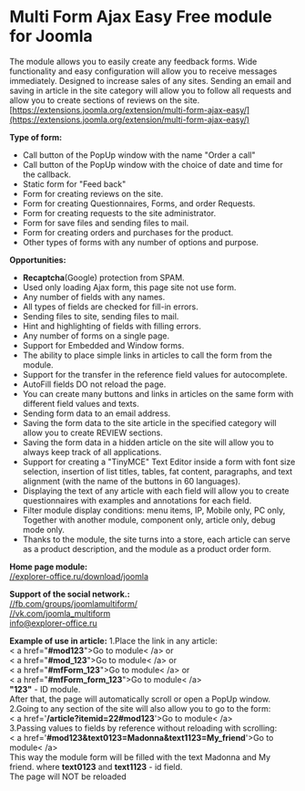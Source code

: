 # Multi Form Ajax Easy Free module for Joomla 

The module allows you to easily create any feedback forms. Wide functionality and easy configuration will allow you to receive messages immediately.
Designed to increase sales of any sites. Sending an email and saving in article in the site category will allow you to follow all requests and allow you to create sections of reviews on the site.
[https://extensions.joomla.org/extension/multi-form-ajax-easy/](https://extensions.joomla.org/extension/multi-form-ajax-easy/)

**Type of form:**
- Call button of the PopUp window with the name "Order a call"
- Call button of the PopUp window with the choice of date and time for the callback.
- Static form for "Feed back"
- Form for creating reviews on the site.
- Form for creating Questionnaires, Forms, and order Requests.
- Form for creating requests to the site administrator.
- Form for save files and sending files to mail.
- Form for creating orders and purchases for the product.
- Other types of forms with any number of options and purpose.

**Opportunities:**
- **Recaptcha**(Google) protection from SPAM.
- Used only loading Ajax form, this page site not use form.
- Any number of fields with any names.
- All types of fields are checked for fill-in errors.
- Sending files to site, sending files to mail.
- Hint and highlighting of fields with filling errors.
- Any number of forms on a single page.
- Support for Embedded and Window forms.
- The ability to place simple links in articles to call the form from the module.
- Support for the transfer in the reference field values for autocomplete.
- AutoFill fields DO not reload the page.
- You can create many buttons and links in articles on the same form with different field values and texts.
- Sending form data to an email address.
- Saving the form data to the site article in the specified category will allow you to create REVIEW sections.
- Saving the form data in a hidden article on the site will allow you to always keep track of all applications.
- Support for creating a "TinyMCE" Text Editor inside a form with font size selection, insertion of list titles, tables, fat content, paragraphs, and text alignment (with the name of the buttons in 60 languages).
- Displaying the text of any article with each field will allow you to create questionnaires with examples and annotations for each field.
- Filter module display conditions: menu items, IP, Mobile only, PC only, Together with another module, component only, article only, debug mode only.
- Thanks to the module, the site turns into a store, each article can serve as a product description, and the module as a product order form.

**Home page module:**  
 [//explorer-office.ru/download/joomla](//explorer-office.ru/download/joomla)  

**Support of the social network.:**  
[//fb.com/groups/joomlamultiform/](//fb.com/groups/joomlamultiform/)  
[//vk.com/joomla_multiform](//vk.com/joomla_multiform)  
[info@explorer-office.ru](mailto:info@explorer-office.ru)  

**Example of use in article:**
1.Place the link in any article:  
< a  href="**#mod123**">Go to module< /a>  or  
< a  href="**#mod_123**">Go to module< /a>  or  
< a  href="**#mfForm_123**">Go to module< /a>  or  
< a  href="**#mfForm_form_123**">Go to module< /a>  
 **"123"** - ID module.  
After that, the page will automatically scroll or open a PopUp window.  
2.Going to any section of the site will also allow you to go to the form:  
< a  href='**/article?itemid=22#mod123**'>Go to module< /a>  
3.Passing values to fields by reference without reloading with scrolling:  
< a  href='**#mod123&text0123=Madonna&text1123=My_friend**'>Go to module< /a>   
This way the module form will be filled with the text Madonna and My friend. where **text0123** and **text1123** - id field.  
The page will NOT be reloaded 


			
